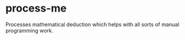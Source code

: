 # process-me

Processes mathematical deduction which helps with all sorts of manual programming work.
